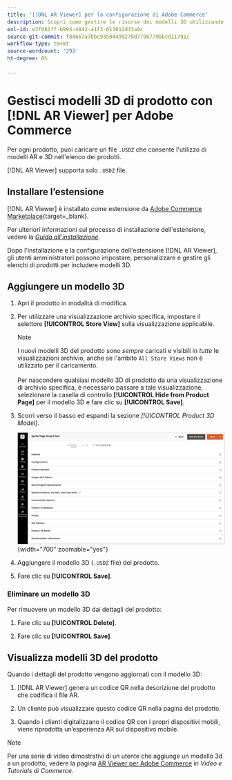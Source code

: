 ```yaml
---
title: '[!DNL AR Viewer] per la configurazione di Adobe Commerce'
description: Scopri come gestire le risorse dei modelli 3D utilizzando l’estensione  [!DNL AR Viewer]  per gli elenchi dei prodotti.
exl-id: e3f081ff-b994-4842-a1f3-613012d33a9c
source-git-commit: f84667a7bbc93504499279d77967796bcd11791c
workflow-type: tm+mt
source-wordcount: '293'
ht-degree: 0%

---
```


# Gestisci modelli 3D di prodotto con [!DNL AR Viewer] per Adobe Commerce

Per ogni prodotto, puoi caricare un file `.USDZ` che consente l&#39;utilizzo di modelli AR e 3D nell&#39;elenco dei prodotti.

[!DNL AR Viewer] supporta solo `.USDZ` file.

## Installare l’estensione

[!DNL AR Viewer] è installato come estensione da [Adobe Commerce Marketplace](https://commercemarketplace.adobe.com/magento-module-arviewer.html){target=_blank}.

Per ulteriori informazioni sul processo di installazione dell&#39;estensione, vedere la [_Guida all&#39;installazione_](https://experienceleague.adobe.com/docs/commerce-operations/installation-guide/tutorials/extensions.html).

Dopo l&#39;installazione e la configurazione dell&#39;estensione [!DNL AR Viewer], gli utenti amministratori possono impostare, personalizzare e gestire gli elenchi di prodotti per includere modelli 3D.

## Aggiungere un modello 3D

1. Apri il prodotto in modalità di modifica.

1. Per utilizzare una visualizzazione archivio specifica, impostare il selettore **[!UICONTROL Store View]** sulla visualizzazione applicabile.

   >[!NOTE]
   >
   >I nuovi modelli 3D del prodotto sono _sempre_ caricati e visibili in _tutte_ le visualizzazioni archivio, anche se l&#39;ambito `All Store Views` non è utilizzato per il caricamento. <br/><br/>Per nascondere qualsiasi modello 3D di prodotto da una visualizzazione di archivio specifica, è necessario passare a tale visualizzazione, selezionare la casella di controllo **[!UICONTROL Hide from Product Page]** per il modello 3D e fare clic su **[!UICONTROL Save]**.

1. Scorri verso il basso ed espandi la sezione _[!UICONTROL Product 3D Model]_.

   ![Menu a comparsa](assets/ar-viewer-product-options.png){width="700" zoomable="yes"}

1. Aggiungere il modello 3D (`.USDZ` file) del prodotto.

1. Fare clic su **[!UICONTROL Save]**.

### Eliminare un modello 3D

Per rimuovere un modello 3D dai dettagli del prodotto:

1. Fare clic su **[!UICONTROL Delete]**.

1. Fare clic su **[!UICONTROL Save]**.

## Visualizza modelli 3D del prodotto

Quando i dettagli del prodotto vengono aggiornati con il modello 3D:

1. [!DNL AR Viewer] genera un codice QR nella descrizione del prodotto che codifica il file AR.

1. Un cliente può visualizzare questo codice QR nella pagina del prodotto.

1. Quando i clienti digitalizzano il codice QR con i propri dispositivi mobili, viene riprodotta un’esperienza AR sul dispositivo mobile.

>[!NOTE]
>
> Per una serie di video dimostrativi di un utente che aggiunge un modello 3d a un prodotto, vedere la pagina [AR Viewer per Adobe Commerce](https://experienceleague.adobe.com/docs/commerce-learn/tutorials/catalog/augmented-reality.html) in _Video e Tutorials di Commerce_.
